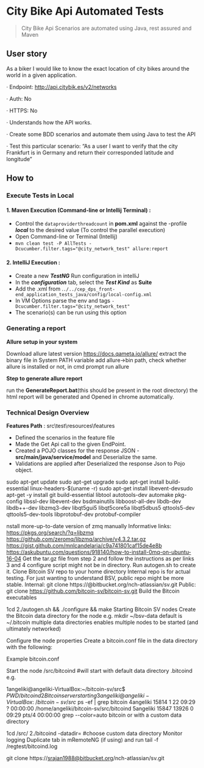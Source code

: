 # City Bike Api Automated Tests 
> City Bike Api Scenarios are automated using Java, rest assured and Maven 

## User story
As a biker I would like to know the exact location of city bikes around the world in a given application.

·         Endpoint: http://api.citybik.es/v2/networks

·         Auth: No

·         HTTPS: No

·         Understands how the API works.

·         Create some BDD scenarios and automate them using Java to test the API

·         Test this particular scenario: “As a user I want to verify that the city Frankfurt is in Germany and return their corresponded latitude and longitude”


## How to

### Execute Tests in Local
#### 1. Maven Execution (Command-line or Intellij Terminal) : 
 - Control the `dataproviderthreadcount` in **pom.xml** against the -profile ***local*** to the desired value (To control the parallel execution)
 - Open Command-line or Terminal (Intellij)
 - `mvn clean test -P AllTests -Dcucumber.filter.tags="@city_network_test" allure:report`

#### 2. IntelliJ Execution :
 - Create a new ***TestNG*** Run configuration in intelliJ
 - In the ***configuration*** tab, select the ***Test Kind*** as **Suite**
 - Add the .xml from .`./../cep_dps_front-end_application_tests_java/config/local-config.xml`
 - In VM Options parse the env and tags `-Dcucumber.filter.tags="@city_network_test"`
 - The scenario(s) can be run using this option

### Generating a report
**Allure setup in your system**

Download allure latest version https://docs.qameta.io/allure/
extract the binary file
in System PATH variable add allure->bin path,
check whether allure is installed or not, in cmd prompt run allure

**Step to generate allure report**

run the **GenerateReport.bat**(this should be present in the root directory) the html report will be generated and Opened in chrome automatically.

### Technical Design Overview
**Features Path** :  src\test\resources\features
- Defined the scenarios in the feature file
- Made the Get Api call to the given EndPoint.
- Created a POJO classes for the response JSON - **src/main/java/service/model** and Deserialize the same.
- Validations are applied after Deserialized the response Json to Pojo object.

sudo apt-get update
sudo apt-get upgrade
sudo apt-get install build-essential linux-headers-$(uname -r)
sudo apt-get install libevent-devsudo apt-get -y install git build-essential libtool autotools-dev automake pkg-config libssl-dev libevent-dev bsdmainutils libboost-all-dev libdb-dev libdb++-dev libzmq3-dev libqt5gui5 libqt5core5a libqt5dbus5 qttools5-dev qttools5-dev-tools libprotobuf-dev protobuf-compiler

nstall more-up-to-date version of zmq manually
Informative links:
https://pkgs.org/search/?q=libzmq
https://github.com/zeromq/libzmq/archive/v4.3.2.tar.gz
https://gist.github.com/mnlcandelaria/c9a741801caf15de4e8b
https://askubuntu.com/questions/918140/how-to-install-0mq-on-ubuntu-16-04
Get the tar.gz file from step 2 and follow the instructions as per links 3 and 4
configure script might not be in directory. Run autogen.sh to create it.
Clone Bitcoin SV repo to your home directory
Internal repo is for actual testing. For just wanting to understand BSV, public repo might be more stable.
Internal: git clone https://<username>@bitbucket.org/nch-atlassian/sv.git
Public: git clone https://github.com/bitcoin-sv/bitcoin-sv.git 
Build the Bitcoin executables


1cd <repo directory>
2./autogen.sh && ./configure && make
 Starting Bitcoin SV nodes
Create the Bitcoin data directory for the node
e.g. mkdir ~/bsv-data
default is ~/.bitcoin
multiple data directories enables multiple nodes to be started (and ultimately networked)

Configure the node properties
Create a bitcoin.conf file in the data directory with the following:


Example bitcoin.conf


Start the node
<repo directory>/src/bitcoind #will start with default data directory .bitcoind
e.g. 


1angeliki@angeliki-VirtualBox:~/bitcoin-sv/src$ $PWD/bitcoind
2Bitcoin server starting
3angeliki@angeliki-VirtualBox:~/bitcoin-sv/src$ ps -ef | grep bitcoin
4angeliki 15814     1 22 09:29 ?        00:00:00 /home/angeliki/bitcoin-sv/src/bitcoind
5angeliki 15847 13926  0 09:29 pts/4    00:00:00 grep --color=auto bitcoin
or with a custom data directory


1cd <repo directory>/src/
2./bitcoind -datadir=<custom-dir> #choose custom data directory
Monitor logging
Duplicate tab in mRemoteNG (if using) and run tail -f <data directory>/regtest/bitcoind.log

git clone https://srajan1988@bitbucket.org/nch-atlassian/sv.git
